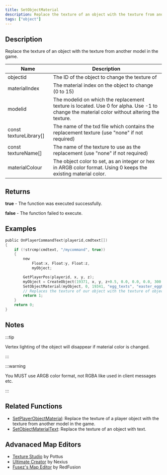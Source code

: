 ```yaml
---
title: SetObjectMaterial
description: Replace the texture of an object with the texture from another model in the game.
tags: ["object"]
---
```


## Description

Replace the texture of an object with the texture from another model in the game.

| Name                   | Description                                                                                                                                 |
| ---------------------- | ------------------------------------------------------------------------------------------------------------------------------------------- |
| objectid               | The ID of the object to change the texture of                                                                                               |
| materialIndex          | The material index on the object to change (0 to 15)                                                                                        |
| modelid                | The modelid on which the replacement texture is located. Use 0 for alpha. Use -1 to change the material color without altering the texture. |
| const textureLibrary[] | The name of the txd file which contains the replacement texture (use "none" if not required)                                                |
| const textureName[]    | The name of the texture to use as the replacement (use "none" if not required)                                                              |
| materialColour         | The object color to set, as an integer or hex in ARGB color format. Using 0 keeps the existing material color.                              |

## Returns

**true** - The function was executed successfully.

**false** - The function failed to execute.

## Examples

```c
public OnPlayerCommandText(playerid,cmdtext[])
{
    if (!strcmp(cmdtext, "/mycommand", true))
    {
        new
            Float:x, Float:y, Float:z,
            myObject;

        GetPlayerPos(playerid, x, y, z);
        myObject = CreateObject(19371, x, y, z+0.5, 0.0, 0.0, 0.0, 300.0);
        SetObjectMaterial(myObject, 0, 19341, "egg_texts", "easter_egg01", 0xFFFFFFFF);
        // Replaces the texture of our object with the texture of object 19341
        return 1;
    }
    return 0;
}
```

## Notes

:::tip

Vertex lighting of the object will disappear if material color is changed.

:::

:::warning

You MUST use ARGB color format, not RGBA like used in client messages etc.

:::

## Related Functions

- [SetPlayerObjectMaterial](SetPlayerObjectMaterial): Replace the texture of a player object with the texture from another model in the game.
- [SetObjectMaterialText](SetObjectMaterialText): Replace the texture of an object with text.

## Advanaced Map Editors

- [Texture Studio](https://github.com/Pottus/Texture-Studio) by Pottus
- [Ultimate Creator](https://github.com/NexiusTailer/Ultimate-Creator) by Nexius
- [Fusez's Map Editor](https://github.com/fusez/Map-Editor-V3) by RedFusion
